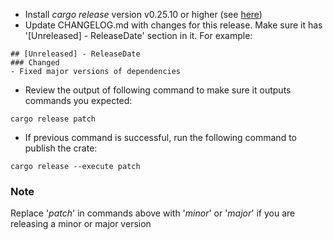 * Install _cargo release_ version v0.25.10 or higher (see [here](https://github.com/sunng87/cargo-release))
* Update CHANGELOG.md with changes for this release. Make sure it has '[Unreleased] - ReleaseDate' section in it. For example:
```
## [Unreleased] - ReleaseDate
### Changed
- Fixed major versions of dependencies
```
* Review the output of following command to make sure it outputs commands you expected:
```
cargo release patch
```
* If previous command is successful, run the following command to publish the crate:
```
cargo release --execute patch
```

### Note

Replace '_patch_' in commands above with '_minor_' or '_major_' if you are releasing a minor or major version
